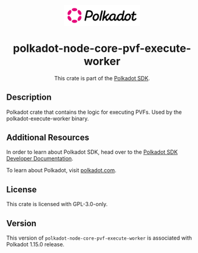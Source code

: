 <div align="center">

<img src="https://raw.githubusercontent.com/paritytech/polkadot-sdk/master/docs/images/Polkadot_Logo_Horizontal_Pink_BlackOnWhite.png" alt="Polkadot logo" width="200">

# polkadot-node-core-pvf-execute-worker

This crate is part of the [Polkadot SDK](https://github.com/paritytech/polkadot-sdk/).

</div>

## Description

Polkadot crate that contains the logic for executing PVFs. Used by the polkadot-execute-worker binary.

## Additional Resources

In order to learn about Polkadot SDK, head over to the [Polkadot SDK Developer Documentation](https://paritytech.github.io/polkadot-sdk/master/polkadot_sdk_docs/index.html).

To learn about Polkadot, visit [polkadot.com](https://polkadot.com/).

## License

This crate is licensed with GPL-3.0-only.

## Version

This version of `polkadot-node-core-pvf-execute-worker` is associated with Polkadot 1.15.0 release.
